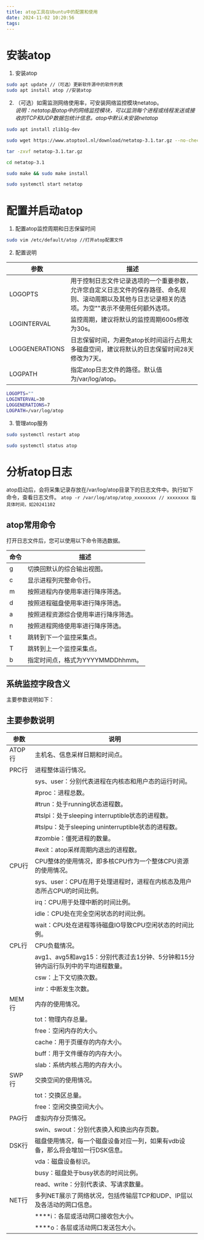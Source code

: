 ```yaml
---
title: atop工具在Ubuntu中的配置和使用
date: 2024-11-02 10:20:56
tags:
---
```


# 安装atop
1. 安装atop
```bash
sudo apt update //（可选）更新软件源中的软件列表
sudo apt install atop //安装atop
```

2.  （可选）如需监测网络使用率，可安装网络监控模块netatop。  
*说明：netatop是atop中的网络监控模块，可以监测每个进程或线程发送或接收的TCP和UDP数据包统计信息。atop中默认未安装netatop*
```bash
sudo apt install zlib1g-dev

sudo wget https://www.atoptool.nl/download/netatop-3.1.tar.gz --no-check-certificate

tar -zxvf netatop-3.1.tar.gz

cd netatop-3.1

sudo make && sudo make install

sudo systemctl start netatop
```

# 配置并启动atop
1. 配置atop监控周期和日志保留时间
```bash
sudo vim /etc/default/atop //打开atop配置文件
```
2. 配置说明

| 参数            | 描述         |
|-----------------|------------------------|
| LOGOPTS         | 用于控制日志文件记录选项的一个重要参数，允许您自定义日志文件的保存路径、命名规则、滚动周期以及其他与日志记录相关的选项。为空""表示不使用任何额外选项。 |
| LOGINTERVAL     | 监控周期，建议将默认的监控周期600s修改为30s。              |
| LOGGENERATIONS  | 日志保留时间，为避免atop长时间运行占用太多磁盘空间，建议将默认的日志保留时间28天修改为7天。   |
| LOGPATH         | 指定atop日志文件的路径。默认值为/var/log/atop。                       |

```bash
LOGOPTS=""
LOGINTERVAL=30
LOGGENERATIONS=7
LOGPATH=/var/log/atop
```

3. 管理atop服务
```bash
sudo systemctl restart atop

sudo systemctl status atop
```

# 分析atop日志
atop启动后，会将采集记录存放在/var/log/atop目录下的日志文件中。执行如下命令，查看日志文件。
`atop -r /var/log/atop/atop_xxxxxxxx // xxxxxxxx 指具体时间，如20241102`

## atop常用命令
打开日志文件后，您可以使用以下命令筛选数据。

| 命令 | 描述                                       |
|------|--------------------------------------------|
| g    | 切换回默认的综合输出视图。                 |
| c    | 显示进程列完整命令行。                     |
| m    | 按照进程内存使用率进行降序筛选。           |
| d    | 按照进程磁盘使用率进行降序筛选。           |
| a    | 按照进程资源综合使用率进行降序筛选。       |
| n    | 按照进程网络使用率进行降序筛选。           |
| t    | 跳转到下一个监控采集点。                   |
| T    | 跳转到上一个监控采集点。                   |
| b    | 指定时间点，格式为YYYYMMDDhhmm。           |

## 系统监控字段含义
主要参数说明如下：

## 主要参数说明

| 参数  | 说明                                                                 |
|-------|----------------------------------------------------------------------|
| ATOP行 | 主机名、信息采样日期和时间点。                                       |
| PRC行  | 进程整体运行情况。                                                   |
|       | sys、user：分别代表进程在内核态和用户态的运行时间。                   |
|       | #proc：进程总数。                                                     |
|       | #trun：处于running状态进程数。                                        |
|       | #tslpi：处于sleeping interruptible状态的进程数。                      |
|       | #tslpu：处于sleeping uninterruptible状态的进程数。                    |
|       | #zombie：僵死进程的数量。                                             |
|       | #exit：atop采样周期内退出的进程数。                                   |
| CPU行  | CPU整体的使用情况，即多核CPU作为一个整体CPU资源的使用情况。           |
|       | sys、user：CPU在用于处理进程时，进程在内核态及用户态所占CPU的时间比例。|
|       | irq：CPU用于处理中断的时间比例。                                      |
|       | idle：CPU处在完全空闲状态的时间比例。                                 |
|       | wait：CPU处在进程等待磁盘IO导致CPU空闲状态的时间比例。                |
| CPL行  | CPU负载情况。                                                        |
|       | avg1、avg5和avg15：分别代表过去1分钟、5分钟和15分钟内运行队列中的平均进程数量。|
|       | csw：上下文切换次数。                                                 |
|       | intr：中断发生次数。                                                  |
| MEM行  | 内存的使用情况。                                                     |
|       | tot：物理内存总量。                                                   |
|       | free：空闲内存的大小。                                                |
|       | cache：用于页缓存的内存大小。                                         |
|       | buff：用于文件缓存的内存大小。                                        |
|       | slab：系统内核占用的内存大小。                                        |
| SWP行  | 交换空间的使用情况。                                                 |
|       | tot：交换区总量。                                                     |
|       | free：空闲交换空间大小。                                              |
| PAG行  | 虚拟内存分页情况。                                                   |
|       | swin、swout：分别代表换入和换出内存页数。                             |
| DSK行  | 磁盘使用情况，每一个磁盘设备对应一列，如果有vdb设备，那么将会增加一行DSK信息。|
|       | vda：磁盘设备标识。                                                   |
|       | busy：磁盘处于busy状态的时间比例。                                    |
|       | read、write：分别代表读、写请求数量。                                 |
| NET行  | 多列NET展示了网络状况，包括传输层TCP和UDP、IP层以及各活动的网口信息。|
|       | ****i：各层或活动网口接收包大小。                                     |
|       | ****o：各层或活动网口发送包大小。                                     |